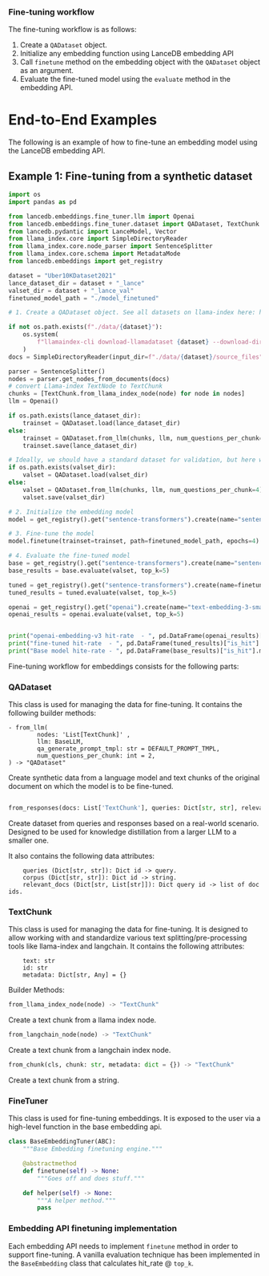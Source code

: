 ### Fine-tuning workflow
The fine-tuning workflow is as follows:
1. Create a `QADataset` object.
2. Initialize any embedding function using LanceDB embedding API
3. Call `finetune` method on the embedding object with the `QADataset` object as an argument.
4. Evaluate the fine-tuned model using the `evaluate` method in the embedding API.

# End-to-End Examples
The following is an example of how to fine-tune an embedding model using the LanceDB embedding API.

## Example 1: Fine-tuning from a synthetic dataset

```python
import os
import pandas as pd

from lancedb.embeddings.fine_tuner.llm import Openai
from lancedb.embeddings.fine_tuner.dataset import QADataset, TextChunk
from lancedb.pydantic import LanceModel, Vector
from llama_index.core import SimpleDirectoryReader
from llama_index.core.node_parser import SentenceSplitter
from llama_index.core.schema import MetadataMode
from lancedb.embeddings import get_registry

dataset = "Uber10KDataset2021"
lance_dataset_dir = dataset + "_lance"
valset_dir = dataset + "_lance_val"
finetuned_model_path = "./model_finetuned"

# 1. Create a QADataset object. See all datasets on llama-index here: https://github.com/run-llama/llama_index/tree/main/llama-datasets

if not os.path.exists(f"./data/{dataset}"):
    os.system(
        f"llamaindex-cli download-llamadataset {dataset} --download-dir ./data/{dataset}"
    )
docs = SimpleDirectoryReader(input_dir=f"./data/{dataset}/source_files").load_data()

parser = SentenceSplitter()
nodes = parser.get_nodes_from_documents(docs)
# convert Llama-index TextNode to TextChunk
chunks = [TextChunk.from_llama_index_node(node) for node in nodes]
llm = Openai()

if os.path.exists(lance_dataset_dir):
    trainset = QADataset.load(lance_dataset_dir)
else:
    trainset = QADataset.from_llm(chunks, llm, num_questions_per_chunk=2)
    trainset.save(lance_dataset_dir)

# Ideally, we should have a standard dataset for validation, but here we're just generating a synthetic dataset.
if os.path.exists(valset_dir):
    valset = QADataset.load(valset_dir)
else:
    valset = QADataset.from_llm(chunks, llm, num_questions_per_chunk=4)
    valset.save(valset_dir)

# 2. Initialize the embedding model
model = get_registry().get("sentence-transformers").create(name="sentence-transformers/multi-qa-MiniLM-L6-cos-v1")

# 3. Fine-tune the model
model.finetune(trainset=trainset, path=finetuned_model_path, epochs=4)

# 4. Evaluate the fine-tuned model
base = get_registry().get("sentence-transformers").create(name="sentence-transformers/multi-qa-MiniLM-L6-cos-v1")
base_results = base.evaluate(valset, top_k=5)

tuned = get_registry().get("sentence-transformers").create(name=finetuned_model_path)
tuned_results = tuned.evaluate(valset, top_k=5)

openai = get_registry().get("openai").create(name="text-embedding-3-small")
openai_results = openai.evaluate(valset, top_k=5)


print("openai-embedding-v3 hit-rate  - ", pd.DataFrame(openai_results)["is_hit"].mean())
print("fine-tuned hit-rate  - ", pd.DataFrame(tuned_results)["is_hit"].mean())
print("Base model hite-rate - ", pd.DataFrame(base_results)["is_hit"].mean())
```

Fine-tuning workflow for embeddings consists for the following parts:

### QADataset
This class is used for managing the data for fine-tuning. It contains the following builder methods:
```
- from_llm(
        nodes: 'List[TextChunk]' ,
        llm: BaseLLM,
        qa_generate_prompt_tmpl: str = DEFAULT_PROMPT_TMPL,
        num_questions_per_chunk: int = 2,
) -> "QADataset"
```
Create synthetic data from a language model and text chunks of the original document on which the model is to be fine-tuned.

```python

from_responses(docs: List['TextChunk'], queries: Dict[str, str], relevant_docs: Dict[str, List[str]])-> "QADataset"
```
Create dataset from queries and responses based on a real-world scenario. Designed to be used for knowledge distillation from a larger LLM to a smaller one.

It also contains the following data attributes:
```
    queries (Dict[str, str]): Dict id -> query.
    corpus (Dict[str, str]): Dict id -> string.
    relevant_docs (Dict[str, List[str]]): Dict query id -> list of doc ids.
```

### TextChunk
This class is used for managing the data for fine-tuning. It is designed to allow working with and standardize various text splitting/pre-processing tools like llama-index and langchain. It contains the following attributes:
```
    text: str
    id: str
    metadata: Dict[str, Any] = {}
```

Builder Methods:

```python
from_llama_index_node(node) -> "TextChunk"
```
Create a text chunk from a llama index node.

```python
from_langchain_node(node) -> "TextChunk"
```
Create a text chunk from a langchain index node.

```python
from_chunk(cls, chunk: str, metadata: dict = {}) -> "TextChunk"
```
Create a text chunk from a string.

### FineTuner
This class is used for fine-tuning embeddings. It is exposed to the user via a high-level function in the base embedding api.
```python
class BaseEmbeddingTuner(ABC):
    """Base Embedding finetuning engine."""

    @abstractmethod
    def finetune(self) -> None:
        """Goes off and does stuff."""

    def helper(self) -> None:
        """A helper method."""
        pass
```

### Embedding API finetuning implementation
Each embedding API needs to implement `finetune` method in order to support fine-tuning. A vanilla evaluation technique has been implemented in the `BaseEmbedding` class that calculates hit_rate @ `top_k`.
